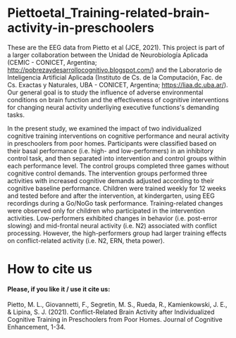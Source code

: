 # Piettoetal_Training-related-brain-activity-in-preschoolers
These are the EEG data from Pietto et al (JCE, 2021). This project is part of a larger collaboration between the Unidad de Neurobiología Aplicada (CEMIC - CONICET, Argentina; http://pobrezaydesarrollocognitivo.blogspot.com/) and the Laboratorio de Inteligencia Artificial Aplicada (Instituto de Cs. de la Computación, Fac. de Cs. Exactas y Naturales, UBA - CONICET, Argentina; https://liaa.dc.uba.ar/). Our general goal is to study the influence of adverse environmental conditions on brain function and the effectiveness of cognitive interventions for changing neural activity underliying executive functions's demanding tasks.

In the present study, we examined the impact of two individualized cognitive training interventions on cognitive performance and neural activity in preschoolers from poor homes. Participants were classified based on their basal performance (i.e. high- and low-performers) in an inhibitory control task, and then separated into intervention and control groups within each performance level. The control groups completed three games without cognitive control demands. The intervention groups performed three activities with increased cognitive demands adjusted according to their cognitive baseline performance. Children were trained weekly for 12 weeks and tested before and after the intervention, at kindergarten, using EEG recordings during a Go/NoGo task performance. Training-related changes were observed only for children who participated in the intervention activities. Low-performers exhibited changes in behavior (i.e. post-error slowing) and mid-frontal neural activity (i.e. N2) associated with conflict processing. However, the high-performers group had larger training effects on conflict-related activity (i.e. N2, ERN, theta power).

# How to cite us
#### Please, if you like it / use it cite us:
Pietto, M. L., Giovannetti, F., Segretin, M. S., Rueda, R., Kamienkowski, J. E., & Lipina, S. J. (2021). Conflict-Related Brain Activity after Individualized Cognitive Training in Preschoolers from Poor Homes. Journal of Cognitive Enhancement, 1-34.
